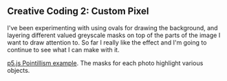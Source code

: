 ## Creative Coding 2: Custom Pixel

I've been experimenting with using ovals for drawing the background, and layering different valued greyscale masks on top of the parts of the image I want to draw attention to. So far I really like the effect and I'm going to continue to see what I can make with it.

[p5.js Pointillism example](https://p5js.org/examples/image-pointillism.html). The masks for each photo highlight various objects.
